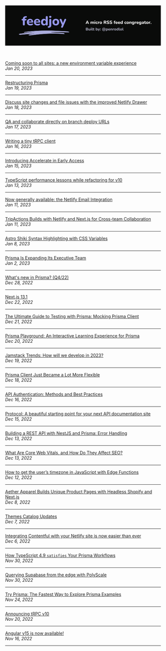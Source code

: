 <p align="center">
  <img src="assets/banner.svg" alt="feedjoy" title="feedjoy" />
</p>
<br />

<!-- POSTS_START -->

[Coming soon to all sites: a new environment variable experience](https://netlify.com/blog/coming-soon-to-all-sites-a-new-environment-variable-experience/)<br /><i>Jan
20, 2023</i><hr/>
[Restructuring Prisma](https://www.prisma.io/blog/restructure-announcement-1a9ek279du8j)<br /><i>Jan
19, 2023</i><hr/>
[Discuss site changes and file issues with the improved Netlify Drawer](https://netlify.com/blog/discuss-site-changes-and-file-issues-with-the-improved-netlify-drawer/)<br /><i>Jan
18, 2023</i><hr/>
[QA and collaborate directly on branch deploy URLs](https://netlify.com/blog/qa-and-collaborate-directly-on-branch-deploy-urls/)<br /><i>Jan
17, 2023</i><hr/>
[Writing a tiny tRPC client](https://trpc.io/blog/tinyrpc-client)<br /><i>Jan
16, 2023</i><hr/>
[Introducing Accelerate in Early Access](https://www.prisma.io/blog/announcing-accelerate-usrvpi6sfkv4)<br /><i>Jan
15, 2023</i><hr/>
[TypeScript performance lessons while refactoring for v10](https://trpc.io/blog/typescript-performance-lessons)<br /><i>Jan
13, 2023</i><hr/>
[Now generally available: the Netlify Email Integration](https://netlify.com/blog/netlify-email-integration-ga/)<br /><i>Jan
11, 2023</i><hr/>
[TripActions Builds with Netlify and Next.js for Cross-team Collaboration](https://netlify.com/blog/trip-actions-next-case-study/)<br /><i>Jan
11, 2023</i><hr/>
[Astro Shiki Syntax Highlighting with CSS Variables](https://christianpenrod.com/blog/astro-shiki-syntax-highlighting-with-css-variables/)<br /><i>Jan
8, 2023</i><hr/>
[Prisma Is Expanding Its Executive Team](https://www.prisma.io/blog/coo-announcement-aer1fgviirjb)<br /><i>Jan
2, 2023</i><hr/>
[What's new in Prisma? (Q4/22)](https://www.prisma.io/blog/wnip-q4-2022-f66prwkjx72s)<br /><i>Dec
28, 2022</i><hr/> [Next.js 13.1](https://nextjs.org/blog/next-13-1)<br /><i>Dec
22, 2022</i><hr/>
[The Ultimate Guide to Testing with Prisma: Mocking Prisma Client](https://www.prisma.io/blog/testing-series-1-8eRB5p0Y8o)<br /><i>Dec
21, 2022</i><hr/>
[Prisma Playground: An Interactive Learning Experience for Prisma](https://www.prisma.io/blog/announcing-prisma-playground-xeywknkj0e1p)<br /><i>Dec
20, 2022</i><hr/>
[Jamstack Trends: How will we develop in 2023?](https://netlify.com/blog/jamstack-trend-predictions-2023/)<br /><i>Dec
19, 2022</i><hr/>
[Prisma Client Just Became a Lot More Flexible](https://www.prisma.io/blog/client-extensions-preview-8t3w27xkrxxn)<br /><i>Dec
18, 2022</i><hr/>
[API Authentication: Methods and Best Practices](https://netlify.com/blog/api-authentication-methods/)<br /><i>Dec
16, 2022</i><hr/>
[Protocol: A beautiful starting point for your next API documentation site](https://tailwindcss.com/blog/2022-12-15-protocol-api-documentation-template)<br /><i>Dec
15, 2022</i><hr/>
[Building a REST API with NestJS and Prisma: Error Handling](https://www.prisma.io/blog/nestjs-prisma-error-handling-7D056s1kOop2)<br /><i>Dec
13, 2022</i><hr/>
[What Are Core Web Vitals, and How Do They Affect SEO?](https://netlify.com/blog/core-web-vitals-seo/)<br /><i>Dec
13, 2022</i><hr/>
[How to get the user&#8217;s timezone in JavaScript with Edge Functions](https://netlify.com/blog/how-to-get-timezone-in-javascript-with-edge-functions/)<br /><i>Dec
12, 2022</i><hr/>
[Aether Apparel Builds Unique Product Pages with Headless Shopify and Next.js ](https://netlify.com/blog/aether-apparel-shopify-nextjs/)<br /><i>Dec
8, 2022</i><hr/>
[Themes Catalog Updates](https://astro.build/blog/themes-catalog-updates/)<br /><i>Dec
7, 2022</i><hr/>
[Integrating Contentful with your Netlify site is now easier than ever](https://netlify.com/blog/integrating-contentful-with-your-netlify-site-is-now-easier-than-ever/)<br /><i>Dec
6, 2022</i><hr/>
[How TypeScript 4.9 `satisfies` Your Prisma Workflows](https://www.prisma.io/blog/satisfies-operator-ur8ys8ccq7zb)<br /><i>Nov
30, 2022</i><hr/>
[Querying Supabase from the edge with PolyScale](https://netlify.com/blog/querying-supabase-from-the-edge-with-polyscale/)<br /><i>Nov
30, 2022</i><hr/>
[Try Prisma: The Fastest Way to Explore Prisma Examples](https://www.prisma.io/blog/try-prisma-announcment-Kv6bwRcdjd)<br /><i>Nov
24, 2022</i><hr/>
[Announcing tRPC v10](https://trpc.io/blog/announcing-trpc-10)<br /><i>Nov 20,
2022</i><hr/>
[Angular v15 is now available!](https://blog.angular.io/angular-v15-is-now-available-df7be7f2f4c8?source=rss----447683c3d9a3---4)<br /><i>Nov
16, 2022</i><hr/>

<!-- POSTS_END -->
